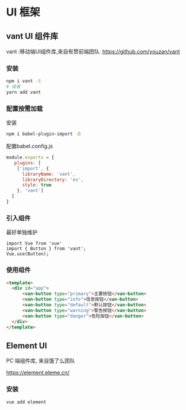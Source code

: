 # UI 框架

## vant UI 组件库

vant :移动端UI组件库,来自有赞前端团队. https://github.com/youzan/vant

### 安装

```sh
npm i vant -S
# 或者
yarn add vant
```

### 配置按需加载

安装

```sh
npm i babel-plugin-import -D
```

配置babel.config.js

```js
module.exports = {
   plugins: [
    ['import', {
      libraryName: 'vant',
      libraryDirectory: 'es',
      style: true
    }, 'vant']
  ]
}
```

### 引入组件

最好单独维护

```
import Vue from 'vue'
import { Button } from 'vant';
Vue.use(Button);
```

### 使用组件

```html
<template>
  <div id="app">
      <van-button type="primary">主要按钮</van-button>
      <van-button type="info">信息按钮</van-button>
      <van-button type="default">默认按钮</van-button>
      <van-button type="warning">警告按钮</van-button>
      <van-button type="danger">危险按钮</van-button>
  </div>
</template>
```

## Element UI 

PC 端组件库, 来自饿了么团队

https://element.eleme.cn/

### 安装

```
vue add element
```


